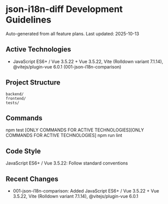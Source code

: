 # json-i18n-diff Development Guidelines

Auto-generated from all feature plans. Last updated: 2025-10-13

## Active Technologies
- JavaScript ES6+ / Vue 3.5.22 + Vue 3.5.22, Vite (Rolldown variant 7.1.14), @vitejs/plugin-vue 6.0.1 (001-json-i18n-comparison)

## Project Structure
```
backend/
frontend/
tests/
```

## Commands
npm test [ONLY COMMANDS FOR ACTIVE TECHNOLOGIES][ONLY COMMANDS FOR ACTIVE TECHNOLOGIES] npm run lint

## Code Style
JavaScript ES6+ / Vue 3.5.22: Follow standard conventions

## Recent Changes
- 001-json-i18n-comparison: Added JavaScript ES6+ / Vue 3.5.22 + Vue 3.5.22, Vite (Rolldown variant 7.1.14), @vitejs/plugin-vue 6.0.1

<!-- MANUAL ADDITIONS START -->
<!-- MANUAL ADDITIONS END -->